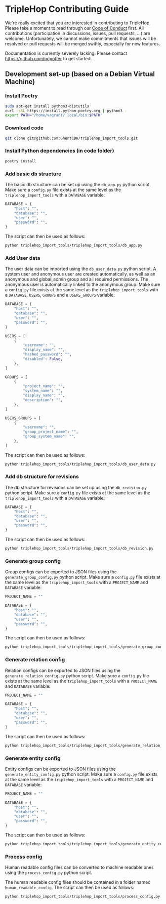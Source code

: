 # TripleHop Contributing Guide

We're really excited that you are interested in contributing to TripleHop. Please take a moment to read through our [Code of Conduct](CODE_OF_CONDUCT.md) first. All contributions (participation in discussions, issues, pull requests, ...) are welcome. Unfortunately, we cannot make commitments that issues will be resolved or pull requests will be merged swiftly, especially for new features.

Documentation is currently severely lacking. Please contact <https://github.com/pdpotter> to get started.

## Development set-up (based on a Debian Virtual Machine)

### Install Poetry

```sh
sudo apt-get install python3-distutils
curl -sSL https://install.python-poetry.org | python3 -
export PATH="/home/vagrant/.local/bin:$PATH"
```

### Download code

```sh
git clone git@github.com:GhentCDH/triplehop_import_tools.git
```

### Install Python dependencies (in code folder)

```sh
poetry install
```

### Add basic db structure

The basic db structure can be set up using the `db_app.py` python script. Make sure a `config.py` file exists at the same level as the `triplehop_import_tools` with a `DATABASE` variable:

```py
DATABASE = {
    "host": "",
    "database": "",
    "user": "",
    "password": "",
}
```

The script can then be used as follows:

```sh
python triplehop_import_tools/triplehop_import_tools/db_app.py
```

### Add User data

The user data can be imported using the `db_user_data.py` python script. A system user and anonymous user are created automatically, as well as an anonymous and global_admin group and all required permissions. The anonymous user is automatically linked to the anonymous group. Make sure a `config.py` file exists at the same level as the `triplehop_import_tools` with a `DATABASE`, `USERS`, `GROUPS` and a `USERS_GROUPS` variable:

```py
DATABASE = {
    "host": "",
    "database": "",
    "user": "",
    "password": "",
}

USERS = [
    {
        "username": "",
        "display_name": "",
        "hashed_password": "",
        "disabled": False,
    },
]

GROUPS = [
    {
        "project_name": "",
        "system_name": "",
        "display_name": "",
        "description": "",
    },
]

USERS_GROUPS = [
    {
        "username": "",
        "group_project_name": "",
        "group_system_name": "",
    },
]
```

The script can then be used as follows:

```sh
python triplehop_import_tools/triplehop_import_tools/db_user_data.py
```

### Add db structure for revisions

The db structure for revisions can be set up using the `db_revision.py` python script. Make sure a `config.py` file exists at the same level as the `triplehop_import_tools` with a `DATABASE` variable:

```py
DATABASE = {
    "host": "",
    "database": "",
    "user": "",
    "password": "",
}
```

The script can then be used as follows:

```sh
python triplehop_import_tools/triplehop_import_tools/db_revision.py
```

### Generate group config

Group configs can be exported to JSON files using the `generate_group_config.py` python script. Make sure a `config.py` file exists at the same level as the `triplehop_import_tools` with a `PROJECT_NAME` and `DATABASE` variable:

```py
PROJECT_NAME = ""

DATABASE = {
    "host": "",
    "database": "",
    "user": "",
    "password": "",
}
```

The script can then be used as follows:

```sh
python triplehop_import_tools/triplehop_import_tools/generate_group_config.py
```

### Generate relation config

Relation configs can be exported to JSON files using the `generate_relation_config.py` python script. Make sure a `config.py` file exists at the same level as the `triplehop_import_tools` with a `PROJECT_NAME` and `DATABASE` variable:

```py
PROJECT_NAME = ""

DATABASE = {
    "host": "",
    "database": "",
    "user": "",
    "password": "",
}
```

The script can then be used as follows:

```sh
python triplehop_import_tools/triplehop_import_tools/generate_relation_config.py
```

### Generate entity config

Entity configs can be exported to JSON files using the `generate_entity_config.py` python script. Make sure a `config.py` file exists at the same level as the `triplehop_import_tools` with a `PROJECT_NAME` and `DATABASE` variable:

```py
PROJECT_NAME = ""

DATABASE = {
    "host": "",
    "database": "",
    "user": "",
    "password": "",
}
```

The script can then be used as follows:

```sh
python triplehop_import_tools/triplehop_import_tools/generate_entity_config.py
```

### Process config

Human readable config files can be converted to machine readable ones using the `process_config.py` python script.

The human readable config files should be contained in a folder named `human_readable_config`. The script can then be used as follows:

```sh
python triplehop_import_tools/triplehop_import_tools/process_config.py
```
